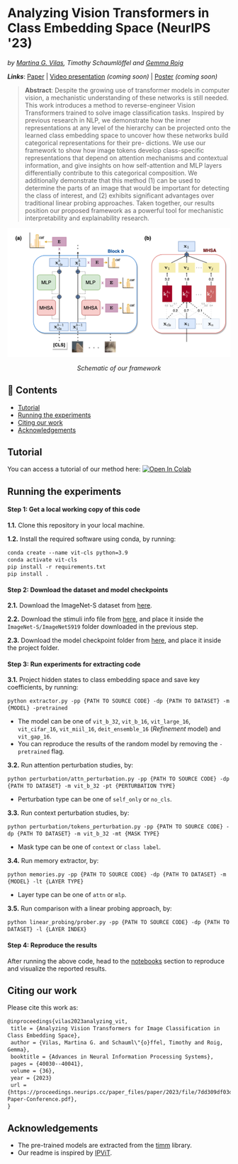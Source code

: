 # Analyzing Vision Transformers in Class Embedding Space (NeurIPS '23)
_by [Martina G. Vilas](https://martinagvilas.github.io/), Timothy Schaumlöffel and [Gemma Roig](http://www.cvai.cs.uni-frankfurt.de/team.html)_

__*Links*__: [Paper](https://arxiv.org/abs/2310.18969) | [Video presentation]() _(coming soon)_ | [Poster]() _(coming soon)_

> __Abstract__: Despite the growing use of transformer models in computer vision, a mechanistic
understanding of these networks is still needed. This work introduces a method to
reverse-engineer Vision Transformers trained to solve image classification tasks.
Inspired by previous research in NLP, we demonstrate how the inner representations
at any level of the hierarchy can be projected onto the learned class embedding
space to uncover how these networks build categorical representations for their pre-
dictions. We use our framework to show how image tokens develop class-specific
representations that depend on attention mechanisms and contextual information,
and give insights on how self-attention and MLP layers differentially contribute to
this categorical composition. We additionally demonstrate that this method (1) can
be used to determine the parts of an image that would be important for detecting
the class of interest, and (2) exhibits significant advantages over traditional linear
probing approaches. Taken together, our results position our proposed framework
as a powerful tool for mechanistic interpretability and explainability research.

![framework](framework.png)
<!-- <center><i>Schematic of our framework</i></center>  -->
<div align="center">
<i>Schematic of our framework</i>
</div>

## :paperclip: Contents

- [Tutorial](#tutorial)
- [Running the experiments](#running-the-experiments)
- [Citing our work](#citing-our-work)
- [Acknowledgements](#acknowledgements)

## Tutorial

You can access a tutorial of our method here: <a target="_blank" href="https://colab.research.google.com/github/martinagvilas/vit-cls_emb/blob/main/notebooks/tutorial.ipynb">
  <img src="https://colab.research.google.com/assets/colab-badge.svg" alt="Open In Colab"/>
</a>

## Running the experiments

#### Step 1: Get a local working copy of this code
__1.1.__ Clone this repository in your local machine.

__1.2.__ Install the required software using conda, by running:
```
conda create --name vit-cls python=3.9
conda activate vit-cls
pip install -r requirements.txt
pip install .
```

#### Step 2: Download the dataset and model checkpoints
__2.1.__ Download the ImageNet-S dataset from [here](https://github.com/LUSSeg/ImageNet-S).

__2.2.__ Download the stimuli info file from [here](https://drive.google.com/drive/folders/1bkJeOGMxU2Ta0CrtKeY9JBLArwmQM9mu?usp=sharing), and place it inside the `ImageNet-S/ImageNetS919`
folder downloaded in the previous step.

__2.3.__ Download the model checkpoint folder from [here](https://drive.google.com/drive/folders/1bkJeOGMxU2Ta0CrtKeY9JBLArwmQM9mu?usp=sharing), and place it inside the project folder.

#### Step 3: Run experiments for extracting code
__3.1.__ Project hidden states to class embedding space and save key coefficients, by running:
```
python extractor.py -pp {PATH TO SOURCE CODE} -dp {PATH TO DATASET} -m {MODEL} -pretrained
```
- The model can be one of `vit_b_32`, `vit_b_16`, `vit_large_16`, `vit_cifar_16`, `vit_miil_16`, `deit_ensemble_16` (_Refinement_ model) and `vit_gap_16`.
- You can reproduce the results of the random model by removing the `-pretrained` flag.


__3.2.__ Run attention perturbation studies, by:
```
python perturbation/attn_perturbation.py -pp {PATH TO SOURCE CODE} -dp {PATH TO DATASET} -m vit_b_32 -pt {PERTURBATION TYPE}
```
- Perturbation type can be one of `self_only` or `no_cls`.

__3.3.__ Run context perturbation studies, by:
```
python perturbation/tokens_perturbation.py -pp {PATH TO SOURCE CODE} -dp {PATH TO DATASET} -m vit_b_32 -mt {MASK TYPE}
```
- Mask type can be one of `context` or `class label`.

__3.4.__ Run memory extractor, by:
```
python memories.py -pp {PATH TO SOURCE CODE} -dp {PATH TO DATASET} -m {MODEL} -lt {LAYER TYPE}
```
- Layer type can be one of `attn` or `mlp`.

__3.5.__ Run comparison with a linear probing approach, by:
```
python linear_probing/prober.py -pp {PATH TO SOURCE CODE} -dp {PATH TO DATASET} -l {LAYER INDEX}
```

#### Step 4: Reproduce the results
After running the above code, 
head to the [notebooks](https://github.com/martinagvilas/vit-cls_emb/tree/main/notebooks) section to reproduce and visualize the reported results.
 
## Citing our work
Please cite this work as:
```
@inproceedings{vilas2023analyzing_vit,
 title = {Analyzing Vision Transformers for Image Classification in Class Embedding Space},
 author = {Vilas, Martina G. and Schauml\"{o}ffel, Timothy and Roig, Gemma},
 booktitle = {Advances in Neural Information Processing Systems},
 pages = {40030--40041},
 volume = {36},
 year = {2023}
 url = {https://proceedings.neurips.cc/paper_files/paper/2023/file/7dd309df03d37643b96f5048b44da798-Paper-Conference.pdf},
}

```


## Acknowledgements
- The pre-trained models are extracted from the [timm](https://github.com/huggingface/pytorch-image-models/tree/main) library.
- Our readme is inspired by [IPViT](https://github.com/Muzammal-Naseer/IPViT).
